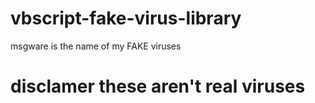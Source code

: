 # vbscript-fake-virus-library
msgware is the name of my FAKE viruses
# disclamer these aren't real viruses
